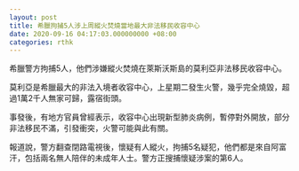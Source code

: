 ```yaml
---
layout: post
title: 希臘拘捕5人涉上周縱火焚燒當地最大非法移民收容中心
date: 2020-09-16 04:17:03.000000000 +08:00
categories: rthk
---
```


希臘警方拘捕5人，他們涉嫌縱火焚燒在萊斯沃斯島的莫利亞非法移民收容中心。

莫利亞是希臘最大的非法入境者收容中心，上星期二發生火警，幾乎完全燒毀，超過1萬2千人無家可歸，露宿街頭。

事發後，有地方官員曾經表示，收容中心出現新型肺炎病例，暫停對外開放，部分非法移民不滿，引發衝突，火警可能與此有關。

報道說，警方翻查閉路電視後，懷疑有人縱火，拘捕5名疑犯，他們都是來自阿富汗，包括兩名無人陪伴的未成年人士。警方正搜捕懷疑涉案的第6人。
